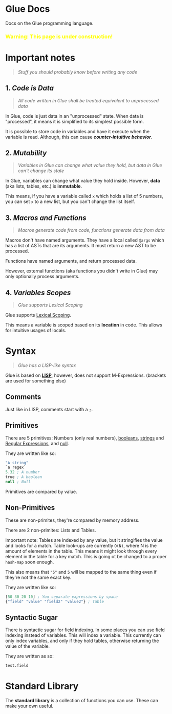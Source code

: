 # Glue Docs

Docs on the Glue programming language.

<strong>
  <h3 style="color: yellow;">Warning: This page is under construction!</h3>  
</strong>

# Important notes

> _Stuff you should probably know before writing any code_

## 1. _Code is Data_

> _All code written in Glue shall be treated equivalent to unprocessed data_

In Glue, code is just data in an "unprocessed" state. When data is "processed", it means it is simplified to its simplest possible form.

It is possible to store code in variables and have it execute when the variable is read. Although, this can cause **_counter-intuitive behavior_**.

## 2. _Mutability_

> _Variables in Glue can change what value they hold, but data in Glue can't change its state_

In Glue, variables can change what value they hold inside. However, **data** (aka lists, tables, etc.) is **immutable**.

This means, if you have a variable called `x` which holds a list of 5 numbers, you can set `x` to a new list, but you can't change the list itself.

## 3. _Macros and Functions_

> _Macros generate code from code, functions generate data from data_

Macros don't have named arguments. They have a local called `@args` which has a list of ASTs that are its arguments. It must return a new AST to be processed.

Functions have named arguments, and return processed data.

However, external functions (aka functions you didn't write in Glue) may only optionally process arguments.

## 4. _Variables Scopes_

> _Glue supports Lexical Scoping_

Glue supports <a href="https://en.wikipedia.org/wiki/Scope_(computer_science)#Lexical_scope">Lexical Scoping</a>.

This means a variable is scoped based on its **location** in code. This allows for intuitive usages of locals.

# Syntax

> _Glue has a LISP-like syntax_

Glue is based on **<a href="https://en.wikipedia.org/wiki/Lisp_(programming_language)">LISP</a>**, however, does not support M-Expressions. (brackets are used for something else)

## Comments

Just like in LISP, comments start with a `;`.

## Primitives

There are 5 primitives: Numbers (only real numbers), <a href="https://en.wikipedia.org/wiki/Boolean_data_type">booleans</a>, <a href="https://en.wikipedia.org/wiki/String_(computer_science)">strings</a> and <a href="https://en.wikipedia.org/wiki/Regular_expression">Regular Expressions</a>, and <a href="https://en.wikipedia.org/wiki/Null_pointer">null</a>.

They are written like so:

```lisp
"A string"
`a regex`
5.32 ; A number
true ; A boolean
null ; Null
```

Primitives are compared by value.

## Non-Primitives

These are non-primites, they're compared by memory address.

There are 2 non-primites: Lists and Tables.

Important note: Tables are indexed by any value, but it stringifies the value and looks for a match. Table look-ups are currently `O(N)`, where N is the amount of elements in the table. This means it might look through every element in the table for a key match. This is going ot be changed to a proper `hash-map` soon enough.

This also means that `"5"` and `5` will be mapped to the same thing even if they're not the same exact key.

They are written like so:

```lisp
[50 30 20 10] ; You separate expressions by space
{"field" "value" "field2" "value2"} ; Table
```

## Syntactic Sugar

There is syntactic sugar for field indexing.
In some places you can use field indexing instead of variables.
This will index a variable. This currently can only index variables, and only if they hold tables, otherwise returning the value of the variable.

They are written as so:

```lisp
test.field
```

# Standard Library

The **standard library** is a collection of functions you can use.
These can make your own useful.
